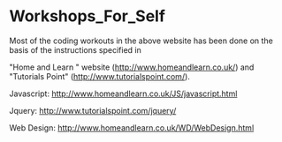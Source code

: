 # Workshops_For_Self

Most of the coding workouts in the above website has been done on the basis of the instructions specified in 

"Home and Learn " website (http://www.homeandlearn.co.uk/) and "Tutorials Point" (http://www.tutorialspoint.com/).

Javascript: http://www.homeandlearn.co.uk/JS/javascript.html

Jquery: http://www.tutorialspoint.com/jquery/

Web Design: http://www.homeandlearn.co.uk/WD/WebDesign.html

